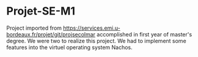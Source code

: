 # Projet-SE-M1
Project imported from https://services.emi.u-bordeaux.fr/projet/git/projsecolmar accomplished in first year of master's degree. We were two to realize this project. We had to implement some features into the virtuel operating system Nachos.
